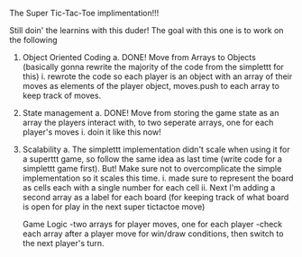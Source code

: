 The Super Tic-Tac-Toe implimentation!!!

Still doin' the learnins with this duder! The goal with this one is to work on the following
1. Object Oriented Coding
    a. DONE! Move from Arrays to Objects (basically gonna rewrite the majority of the code from the simplettt for this)
        i. rewrote the code so each player is an object with an array of their moves as elements of the player object, moves.push to each array to keep track of moves.
2. State management
    a. DONE! Move from storing the game state as an array the players interact with, to two seperate arrays, one for each player's moves
        i. doin it like this now!
3. Scalability
    a. The simplettt implementation didn't scale when using it for a superttt game, so follow the same idea as last time (write code for a simplettt game first). But! Make sure not to overcomplicate the simple implementation so it scales this time.
        i. made sure to represent the board as cells each with a single number for each cell
        ii. Next I'm adding a second array as a label for each board (for keeping track of what board is open for play in the next super tictactoe move)

    Game Logic
    -two arrays for player moves, one for each player
    -check each array after a player move for win/draw conditions, then switch to the next player's turn.
